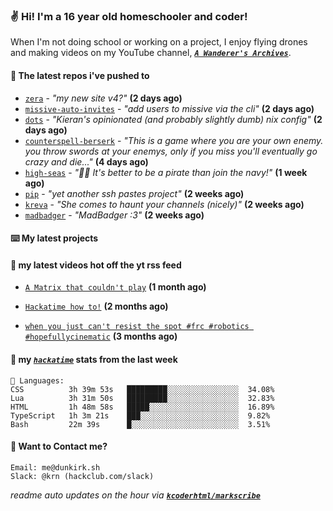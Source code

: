 ### ✌️ Hi! I'm a 16 year old homeschooler and coder!

When I'm not doing school or working on a project, I enjoy flying drones and making videos on my YouTube channel, [**_`A Wanderer's Archives`_**](https://youtube.com/@wanderer.archives).

#### 👷 The latest repos i've pushed to

- [`zera`](https://github.com/taciturnaxolotl/zera) - _"my new site v4?"_ **(2 days ago)**
- [`missive-auto-invites`](https://github.com/taciturnaxolotl/missive-auto-invites) - _"add users to missive via the cli"_ **(2 days ago)**
- [`dots`](https://github.com/taciturnaxolotl/dots) - _"Kieran's opinionated (and probably slightly dumb) nix config"_ **(2 days ago)**
- [`counterspell-berserk`](https://github.com/thelegendofmario/counterspell-berserk) - _"This is a game where you are your own enemy. you throw swords at your enemys, only if you miss you'll eventually go crazy and die..."_ **(4 days ago)**
- [`high-seas`](https://github.com/hackclub/high-seas) - _"🏴‍☠️ It's better to be a pirate than join the navy!"_ **(1 week ago)**
- [`pip`](https://github.com/taciturnaxolotl/pip) - _"yet another ssh pastes project"_ **(2 weeks ago)**
- [`kreva`](https://github.com/taciturnaxolotl/kreva) - _"She comes to haunt your channels (nicely)"_ **(2 weeks ago)**
- [`madbadger`](https://github.com/taciturnaxolotl/madbadger) - _"MadBadger :3"_ **(2 weeks ago)**

#### ⌨️ My latest projects


#### 🍿 my latest videos hot off the yt rss feed

- [`A Matrix that couldn't play`](https://www.youtube.com/watch?v=NodwjZF7uZw) **(1 month ago)**

- [`Hackatime how to!`](https://www.youtube.com/watch?v=eKoD9yyr1To) **(2 months ago)**

- [`when you just can't resist the spot #frc #robotics #hopefullycinematic`](https://www.youtube.com/watch?v=Y7SZ_TDleGM) **(3 months ago)**



#### 📡 my [_`hackatime`_](https://waka.hackclub.com) stats from the last week

```text
💾 Languages:
CSS          3h 39m 53s   █████████░░░░░░░░░░░░░░░░  34.08%
Lua          3h 31m 50s   █████████░░░░░░░░░░░░░░░░  32.83%
HTML         1h 48m 58s   █████░░░░░░░░░░░░░░░░░░░░  16.89%
TypeScript   1h 3m 21s    ███░░░░░░░░░░░░░░░░░░░░░░  9.82%
Bash         22m 39s      █░░░░░░░░░░░░░░░░░░░░░░░░  3.51%
```

#### 📮 Want to Contact me?

```text
Email: me@dunkirk.sh
Slack: @krn (hackclub.com/slack)
```

_readme auto updates on the hour via [**`kcoderhtml/markscribe`**](https://github.com/kcoderhtml/markscribe)_
